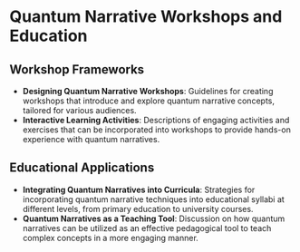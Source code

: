 # Quantum Narrative Workshops and Education

## Workshop Frameworks
- **Designing Quantum Narrative Workshops**: Guidelines for creating workshops that introduce and explore quantum narrative concepts, tailored for various audiences.
- **Interactive Learning Activities**: Descriptions of engaging activities and exercises that can be incorporated into workshops to provide hands-on experience with quantum narratives.

## Educational Applications
- **Integrating Quantum Narratives into Curricula**: Strategies for incorporating quantum narrative techniques into educational syllabi at different levels, from primary education to university courses.
- **Quantum Narratives as a Teaching Tool**: Discussion on how quantum narratives can be utilized as an effective pedagogical tool to teach complex concepts in a more engaging manner.
